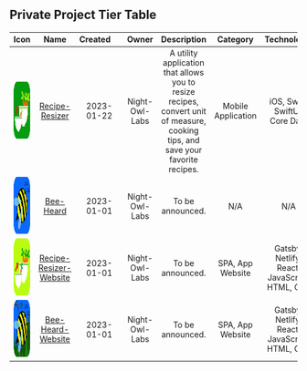 ## Private Project Tier Table

| Icon | Name | Created&nbsp;&nbsp;&nbsp;&nbsp; | Owner | Description | Category | Technology&nbsp; | Tier | Order |
| :---: | :---: | :---: | :---: | :---: | :---: | :---: | :---: | :---: | 
| <a href="https://reciperesizer.com" target="_blank" class="icon-container"><img src="../docs/images/private_repos/recipe-resizer-icon.png" width="100" height="100" alt="Gold"></a> | <a href="https://reciperesizer.com" target="_blank">Recipe-Resizer</a> | 2023-01-22 | Night-Owl-Labs | A utility application that allows you to resize recipes, convert unit of measure, cooking tips, and save your favorite recipes. | Mobile Application | iOS, Swift, SwiftUI, Core Data | Gold | 1 | 
| <a href="https://beeheard.com" target="_blank" class="icon-container"><img src="../docs/images/private_repos/bee-heard-icon.png" width="100" height="100" alt="Gold"></a> | <a href="https://beeheard.com" target="_blank">Bee-Heard</a> | 2023-01-01 | Night-Owl-Labs | To be announced. | N/A | N/A | Gold | 2 | 
| <a href="https://beeheard.com" target="_blank" class="icon-container"><img src="../docs/images/private_repos/recipe-resizer-website-icon.png" width="100" height="100" alt="Silver"></a> | <a href="https://beeheard.com" target="_blank">Recipe-Resizer-Website</a> | 2023-01-01 | Night-Owl-Labs | To be announced. | SPA, App Website | Gatsby, Netlify, React, JavaScript, HTML, CSS | Silver | 1 | 
| <a href="https://beeheard.com" target="_blank" class="icon-container"><img src="../docs/images/private_repos/bee-heard-website-icon.png" width="100" height="100" alt="Silver"></a> | <a href="https://beeheard.com" target="_blank">Bee-Heard-Website</a> | 2023-01-01 | Night-Owl-Labs | To be announced. | SPA, App Website | Gatsby, Netlify, React, JavaScript, HTML, CSS | Silver | 2 | 

